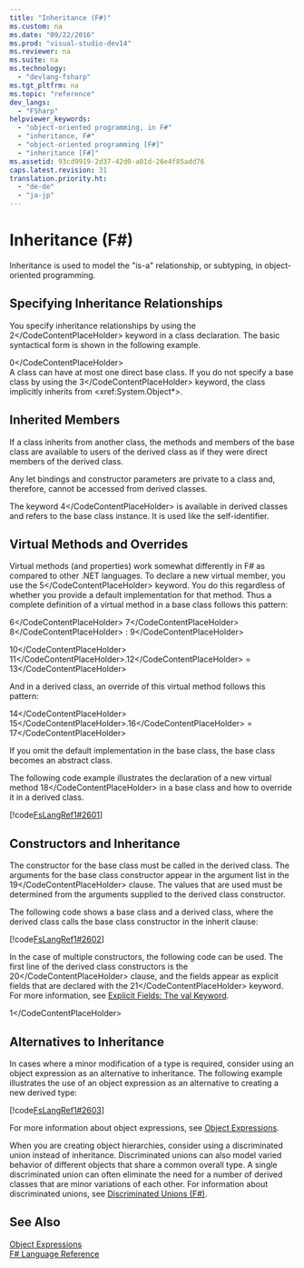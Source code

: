 ```yaml
---
title: "Inheritance (F#)"
ms.custom: na
ms.date: "09/22/2016"
ms.prod: "visual-studio-dev14"
ms.reviewer: na
ms.suite: na
ms.technology: 
  - "devlang-fsharp"
ms.tgt_pltfrm: na
ms.topic: "reference"
dev_langs: 
  - "FSharp"
helpviewer_keywords: 
  - "object-oriented programming, in F#"
  - "inheritance, F#"
  - "object-oriented programming [F#]"
  - "inheritance [F#]"
ms.assetid: 93cd9919-2d37-42d0-a01d-26e4f85add76
caps.latest.revision: 31
translation.priority.ht: 
  - "de-de"
  - "ja-jp"
---
```

# Inheritance (F#)
Inheritance is used to model the "is-a" relationship, or subtyping, in object-oriented programming.  
  
## Specifying Inheritance Relationships  
 You specify inheritance relationships by using the <CodeContentPlaceHolder>2\</CodeContentPlaceHolder> keyword in a class declaration. The basic syntactical form is shown in the following example.  
  
<CodeContentPlaceHolder>0\</CodeContentPlaceHolder>  
 A class can have at most one direct base class. If you do not specify a base class by using the <CodeContentPlaceHolder>3\</CodeContentPlaceHolder> keyword, the class implicitly inherits from \<xref:System.Object*>.  
  
## Inherited Members  
 If a class inherits from another class, the methods and members of the base class are available to users of the derived class as if they were direct members of the derived class.  
  
 Any let bindings and constructor parameters are private to a class and, therefore, cannot be accessed from derived classes.  
  
 The keyword <CodeContentPlaceHolder>4\</CodeContentPlaceHolder> is available in derived classes and refers to the base class instance. It is used like the self-identifier.  
  
## Virtual Methods and Overrides  
 Virtual methods (and properties) work somewhat differently in F# as compared to other .NET languages. To declare a new virtual member, you use the <CodeContentPlaceHolder>5\</CodeContentPlaceHolder> keyword. You do this regardless of whether you provide a default implementation for that method. Thus a complete definition of a virtual method in a base class follows this pattern:  
  
 <CodeContentPlaceHolder>6\</CodeContentPlaceHolder> <CodeContentPlaceHolder>7\</CodeContentPlaceHolder> <CodeContentPlaceHolder>8\</CodeContentPlaceHolder> : <CodeContentPlaceHolder>9\</CodeContentPlaceHolder>  
  
 <CodeContentPlaceHolder>10\</CodeContentPlaceHolder> <CodeContentPlaceHolder>11\</CodeContentPlaceHolder>.<CodeContentPlaceHolder>12\</CodeContentPlaceHolder> = <CodeContentPlaceHolder>13\</CodeContentPlaceHolder>  
  
 And in a derived class, an override of this virtual method follows this pattern:  
  
 <CodeContentPlaceHolder>14\</CodeContentPlaceHolder> <CodeContentPlaceHolder>15\</CodeContentPlaceHolder>.<CodeContentPlaceHolder>16\</CodeContentPlaceHolder> = <CodeContentPlaceHolder>17\</CodeContentPlaceHolder>  
  
 If you omit the default implementation in the base class, the base class becomes an abstract class.  
  
 The following code example illustrates the declaration of a new virtual method <CodeContentPlaceHolder>18\</CodeContentPlaceHolder> in a base class and how to override it in a derived class.  
  
 [!code[FsLangRef1#2601](../vs140/codesnippet/FSharp/inheritance--fsharp-_1.fs)]  
  
## Constructors and Inheritance  
 The constructor for the base class must be called in the derived class. The arguments for the base class constructor appear in the argument list in the <CodeContentPlaceHolder>19\</CodeContentPlaceHolder> clause. The values that are used must be determined from the arguments supplied to the derived class constructor.  
  
 The following code shows a base class and a derived class, where the derived class calls the base class constructor in the inherit clause:  
  
 [!code[FsLangRef1#2602](../vs140/codesnippet/FSharp/inheritance--fsharp-_2.fs)]  
  
 In the case of multiple constructors, the following code can be used. The first line of the derived class constructors is the <CodeContentPlaceHolder>20\</CodeContentPlaceHolder> clause, and the fields appear as explicit fields that are declared with the <CodeContentPlaceHolder>21\</CodeContentPlaceHolder> keyword. For more information, see [Explicit Fields: The val Keyword](../vs140/explicit-fields--the-val-keyword--fsharp-.md).  
  
<CodeContentPlaceHolder>1\</CodeContentPlaceHolder>  
## Alternatives to Inheritance  
 In cases where a minor modification of a type is required, consider using an object expression as an alternative to inheritance. The following example illustrates the use of an object expression as an alternative to creating a new derived type:  
  
 [!code[FsLangRef1#2603](../vs140/codesnippet/FSharp/inheritance--fsharp-_3.fs)]  
  
 For more information about object expressions, see [Object Expressions](../vs140/object-expressions--fsharp-.md).  
  
 When you are creating object hierarchies, consider using a discriminated union instead of inheritance. Discriminated unions can also model varied behavior of different objects that share a common overall type. A single discriminated union can often eliminate the need for a number of derived classes that are minor variations of each other. For information about discriminated unions, see [Discriminated Unions (F#)](../vs140/discriminated-unions--fsharp-.md).  
  
## See Also  
 [Object Expressions](../vs140/object-expressions--fsharp-.md)   
 [F# Language Reference](../vs140/fsharp-language-reference.md)